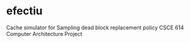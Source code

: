 # efectiu
Cache simulator for Sampling dead block replacement policy
CSCE 614 Computer Architecture Project

